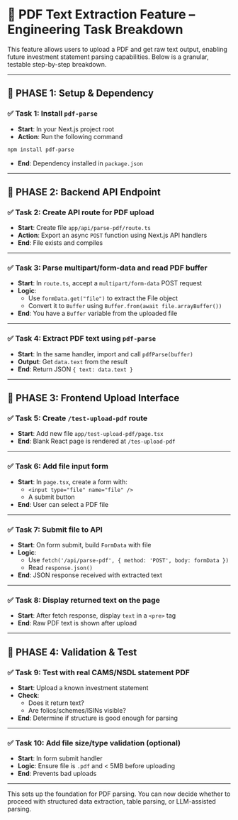 # 📄 PDF Text Extraction Feature – Engineering Task Breakdown

This feature allows users to upload a PDF and get raw text output, enabling future investment statement parsing capabilities. Below is a granular, testable step-by-step breakdown.

---

## 🧱 PHASE 1: Setup & Dependency

### ✅ Task 1: Install `pdf-parse`
- **Start**: In your Next.js project root
- **Action**: Run the following command
```bash
npm install pdf-parse
```
- **End**: Dependency installed in `package.json`

---

## 🧱 PHASE 2: Backend API Endpoint

### ✅ Task 2: Create API route for PDF upload
- **Start**: Create file `app/api/parse-pdf/route.ts`
- **Action**: Export an async `POST` function using Next.js API handlers
- **End**: File exists and compiles

---

### ✅ Task 3: Parse multipart/form-data and read PDF buffer
- **Start**: In `route.ts`, accept a `multipart/form-data` POST request
- **Logic**:
  - Use `formData.get("file")` to extract the File object
  - Convert it to `Buffer` using `Buffer.from(await file.arrayBuffer())`
- **End**: You have a `Buffer` variable from the uploaded file

---

### ✅ Task 4: Extract PDF text using `pdf-parse`
- **Start**: In the same handler, import and call `pdfParse(buffer)`
- **Output**: Get `data.text` from the result
- **End**: Return JSON `{ text: data.text }`

---

## 🧱 PHASE 3: Frontend Upload Interface

### ✅ Task 5: Create `/test-upload-pdf` route
- **Start**: Add new file `app/test-upload-pdf/page.tsx`
- **End**: Blank React page is rendered at `/tes-upload-pdf`

---

### ✅ Task 6: Add file input form
- **Start**: In `page.tsx`, create a form with:
  - `<input type="file" name="file" />`
  - A submit button
- **End**: User can select a PDF file

---

### ✅ Task 7: Submit file to API
- **Start**: On form submit, build `FormData` with file
- **Logic**:
  - Use `fetch('/api/parse-pdf', { method: 'POST', body: formData })`
  - Read `response.json()`
- **End**: JSON response received with extracted text

---

### ✅ Task 8: Display returned text on the page
- **Start**: After fetch response, display `text` in a `<pre>` tag
- **End**: Raw PDF text is shown after upload

---

## 🧪 PHASE 4: Validation & Test

### ✅ Task 9: Test with real CAMS/NSDL statement PDF
- **Start**: Upload a known investment statement
- **Check**:
  - Does it return text?
  - Are folios/schemes/ISINs visible?
- **End**: Determine if structure is good enough for parsing

---

### ✅ Task 10: Add file size/type validation (optional)
- **Start**: In form submit handler
- **Logic**: Ensure file is `.pdf` and < 5MB before uploading
- **End**: Prevents bad uploads

---

This sets up the foundation for PDF parsing. You can now decide whether to proceed with structured data extraction, table parsing, or LLM-assisted parsing.
